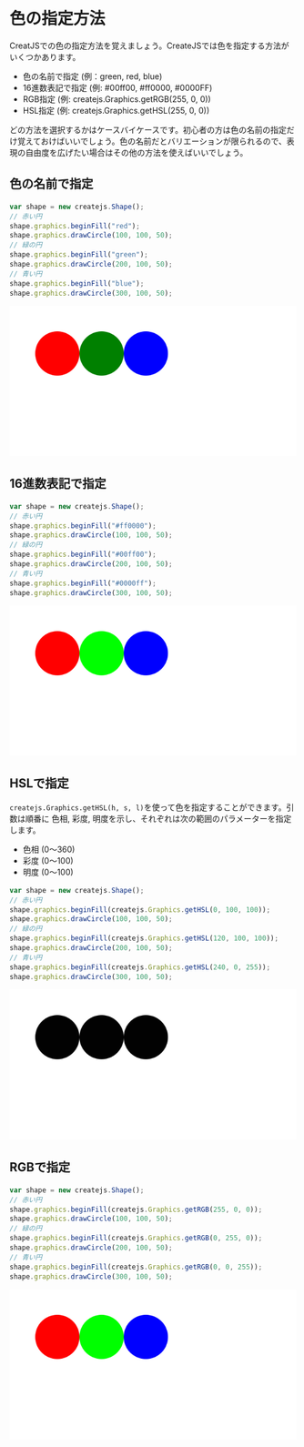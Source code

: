 # 色の指定方法

CreatJSでの色の指定方法を覚えましょう。CreateJSでは色を指定する方法がいくつかあります。


- 色の名前で指定 (例：green, red, blue)
- 16進数表記で指定 (例: #00ff00, #ff0000, #0000FF)
- RGB指定 (例: createjs.Graphics.getRGB(255, 0, 0))
- HSL指定 (例: createjs.Graphics.getHSL(255, 0, 0))

どの方法を選択するかはケースバイケースです。初心者の方は色の名前の指定だけ覚えておけばいいでしょう。色の名前だとバリエーションが限られるので、表現の自由度を広げたい場合はその他の方法を使えばいいでしょう。

## 色の名前で指定

```js
var shape = new createjs.Shape();
// 赤い円
shape.graphics.beginFill("red");
shape.graphics.drawCircle(100, 100, 50);
// 緑の円
shape.graphics.beginFill("green");
shape.graphics.drawCircle(200, 100, 50);
// 青い円
shape.graphics.beginFill("blue");
shape.graphics.drawCircle(300, 100, 50);
```
![](../imgs/2_color_name.html.png)

## 16進数表記で指定

```js
var shape = new createjs.Shape();
// 赤い円
shape.graphics.beginFill("#ff0000");
shape.graphics.drawCircle(100, 100, 50);
// 緑の円
shape.graphics.beginFill("#00ff00");
shape.graphics.drawCircle(200, 100, 50);
// 青い円
shape.graphics.beginFill("#0000ff");
shape.graphics.drawCircle(300, 100, 50);
```

![](../imgs/2_color_hex.html.png)


## HSLで指定

`createjs.Graphics.getHSL(h, s, l)`を使って色を指定することができます。引数は順番に
色相, 彩度, 明度を示し、それぞれは次の範囲のパラメーターを指定します。

- 色相 (0〜360)
- 彩度 (0〜100)
- 明度 (0〜100)

```js
var shape = new createjs.Shape();
// 赤い円
shape.graphics.beginFill(createjs.Graphics.getHSL(0, 100, 100));
shape.graphics.drawCircle(100, 100, 50);
// 緑の円
shape.graphics.beginFill(createjs.Graphics.getHSL(120, 100, 100));
shape.graphics.drawCircle(200, 100, 50);
// 青い円
shape.graphics.beginFill(createjs.Graphics.getHSL(240, 0, 255));
shape.graphics.drawCircle(300, 100, 50);
```

![](../imgs/2_color_hsl.html.png)

## RGBで指定

```js
var shape = new createjs.Shape();
// 赤い円
shape.graphics.beginFill(createjs.Graphics.getRGB(255, 0, 0));
shape.graphics.drawCircle(100, 100, 50);
// 緑の円
shape.graphics.beginFill(createjs.Graphics.getRGB(0, 255, 0));
shape.graphics.drawCircle(200, 100, 50);
// 青い円
shape.graphics.beginFill(createjs.Graphics.getRGB(0, 0, 255));
shape.graphics.drawCircle(300, 100, 50);
```

![](../imgs/2_color_rgb.html.png)
